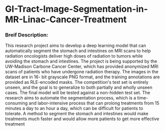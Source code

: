 # GI-Tract-Image-Segmentation-in-MR-Linac-Cancer-Treatment

### Breif Description:
This research project aims to develop a deep learning model that can
automatically segment the stomach and intestines on MRI scans to
help radiation oncologists deliver high doses of radiation to tumors
while avoiding the stomach and intestines.
The project is being supported by the UW-Madison Carbone Cancer
Center, which has provided anonymized MRI scans of patients who
have undergone radiation therapy. The images in the dataset are in 16-
bit grayscale PNG format, and the training annotations are provided as
RLE-encoded masks. The competition's test set is entirely unseen, and
the goal is to generalize to both partially and wholly unseen cases.
The final model will be tested against a non-hidden test set.
The research aims to automate the segmentation process, which is a
time-consuming and labor-intensive process that can prolong
treatments from 15 minutes a day to an hour a day, which can be
difficult for patients to tolerate. A method to segment the stomach and
intestines would make treatments much faster and would allow more
patients to get more effective treatment
